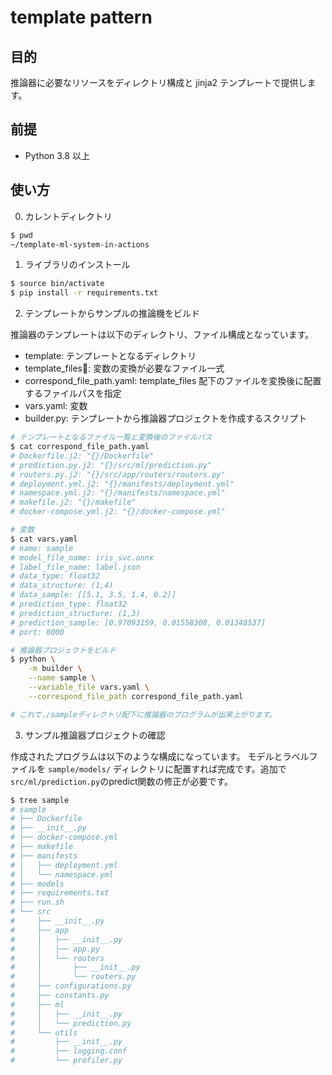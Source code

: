 # template pattern

## 目的

推論器に必要なリソースをディレクトリ構成と jinja2 テンプレートで提供します。

## 前提

- Python 3.8 以上

## 使い方

0. カレントディレクトリ

```sh
$ pwd
~/template-ml-system-in-actions
```

1. ライブラリのインストール

```sh
$ source bin/activate
$ pip install -r requirements.txt
```

2. テンプレートからサンプルの推論機をビルド

推論器のテンプレートは以下のディレクトリ、ファイル構成となっています。

- template: テンプレートとなるディレクトリ
- template_files: 変数の変換が必要なファイル一式
- correspond_file_path.yaml: template_files 配下のファイルを変換後に配置するファイルパスを指定
- vars.yaml: 変数
- builder.py: テンプレートから推論器プロジェクトを作成するスクリプト

```sh
# テンプレートとなるファイル一覧と変換後のファイルパス
$ cat correspond_file_path.yaml
# Dockerfile.j2: "{}/Dockerfile"
# prediction.py.j2: "{}/src/ml/prediction.py"
# routers.py.j2: "{}/src/app/routers/routers.py"
# deployment.yml.j2: "{}/manifests/deployment.yml"
# namespace.yml.j2: "{}/manifests/namespace.yml"
# makefile.j2: "{}/makefile"
# docker-compose.yml.j2: "{}/docker-compose.yml"

# 変数
$ cat vars.yaml
# name: sample
# model_file_name: iris_svc.onnx
# label_file_name: label.json
# data_type: float32
# data_structure: (1,4)
# data_sample: [[5.1, 3.5, 1.4, 0.2]]
# prediction_type: float32
# prediction_structure: (1,3)
# prediction_sample: [0.97093159, 0.01558308, 0.01348537]
# port: 8000

# 推論器プロジェクトをビルド
$ python \
    -m builder \
    --name sample \
    --variable_file vars.yaml \
    --correspond_file_path correspond_file_path.yaml

# これで./sampleディレクトリ配下に推論器のプログラムが出来上がります。
```

3. サンプル推論器プロジェクトの確認

作成されたプログラムは以下のような構成になっています。
モデルとラベルファイルを `sample/models/` ディレクトリに配置すれば完成です。追加で`src/ml/prediction.py`のpredict関数の修正が必要です。

```sh
$ tree sample
# sample
# ├── Dockerfile
# ├── __init__.py
# ├── docker-compose.yml
# ├── makefile
# ├── manifests
# │   ├── deployment.yml
# │   └── namespace.yml
# ├── models
# ├── requirements.txt
# ├── run.sh
# └── src
#     ├── __init__.py
#     ├── app
#     │   ├── __init__.py
#     │   ├── app.py
#     │   └── routers
#     │       ├── __init__.py
#     │       └── routers.py
#     ├── configurations.py
#     ├── constants.py
#     ├── ml
#     │   ├── __init__.py
#     │   └── prediction.py
#     └── utils
#         ├── __init__.py
#         ├── logging.conf
#         └── profiler.py
```
